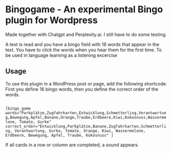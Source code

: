 # Bingogame - An experimental Bingo plugin for Wordpress
Made together with Chatgpt and Perplexity.ai. I still have to do some testing. 

A text is read and you have a bingo field with 16 words that appear in the text. You have to click the words when you hear them for the first time. To be used in language learning as a listening excercise


## Usage

To use this plugin in a WordPress post or page, add the following shortcode. First you define 16 bingo words, then you define the correct order of the words.  

<code>
[bingo_game words="Parkplätze,Zugfahrkarten,Entwicklung,Schmetterling,Verantwortung,Bewegung,Apfel,Banane,Orange,Traube,Erdbeere,Kiwi,Kokosnuss,Wassermelone, Tomate, Gurke" correct_order="Entwicklung,Parkplätze,Banane,Zugfahrkarten,Schmetterling, Verantwortung, Gurke, Tomate, Orange, Kiwi, Wassermelone, Erdbeere, Bewegung, Apfel, Traube, Kokosnuss" ]
</code>

If all cards  in a row or column are completed, a sound appears. 


